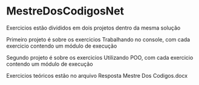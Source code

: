 # MestreDosCodigosNet



Exercicios estão divididos em dois projetos dentro da mesma solução

Primeiro projeto é sobre os exercicios Trabalhando no console, com cada exercicio contendo um módulo de execução

Segundo projeto é sobre os exercicios Utilizando POO, com cada exercicio contendo um módulo de execução

Exercicios teóricos estão no arquivo Resposta Mestre Dos Codigos.docx
